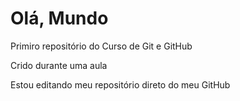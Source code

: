 # Olá, Mundo
 Primiro repositório do Curso de Git e GitHub

 Crido durante uma aula

Estou editando meu repositório direto do meu GitHub
